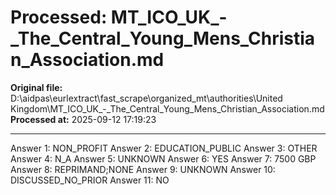 # Processed: MT_ICO_UK_-_The_Central_Young_Mens_Christian_Association.md

**Original file:** D:\aidpas\eurlextract\fast_scrape\organized_mt\authorities\United Kingdom\MT_ICO_UK_-_The_Central_Young_Mens_Christian_Association.md
**Processed at:** 2025-09-12 17:19:23

---

Answer 1: NON_PROFIT
Answer 2: EDUCATION_PUBLIC
Answer 3: OTHER
Answer 4: N_A
Answer 5: UNKNOWN
Answer 6: YES
Answer 7: 7500 GBP
Answer 8: REPRIMAND;NONE
Answer 9: UNKNOWN
Answer 10: DISCUSSED_NO_PRIOR
Answer 11: NO